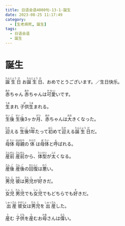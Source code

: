 ```yaml
---
title: 日语会语4000句-13-1-誕生
date: 2023-08-25 11:17:49
category:
  - [生老病死, 誕生]
tags:
  - 日语会语
  - 誕生
---
```


# 誕生

<ruby>誕<rt>たん</rt>生<rt>じょう</rt>日<rt>び</rt></ruby>
<ruby>お<rt></rt>誕<rt>たん</rt>生<rt>じょう</rt>日<rt>び</rt>、おめでとうございます。／生日快乐。</ruby>

<ruby>赤<rt>あか</rt>ちゃん</ruby>
<ruby>赤<rt>あか</rt>ちゃんは<rt></rt>可愛<rt>かわい</rt>いです。</ruby>

<ruby>生<rt>うま</rt>まれ</ruby>
<ruby>子供<rt>が</rt>生<rt>うま</rt>まれる。</ruby>

<ruby>生<rt>せい</rt>後<rt>ご</rt></ruby>
<ruby>生<rt>せい</rt>後<rt>ご</rt>3ヶか<rt></rt>月<rt>げつ</rt>、<rt></rt>赤<rt>あか</rt>ちゃんは<rt></rt>大<rt>おお</rt>きくなった。</ruby>

<ruby>迎<rt>むか</rt>える</ruby>
<ruby>生<rt>せい</rt>後<rt>ご</rt>1<rt></rt>年<rt>ねん</rt>たって<rt></rt>初<rt>はじ</rt>めて<rt></rt>迎<rt>むか</rt>える<rt></rt>誕<rt>たん</rt>生<rt>じょう</rt>日<rt>び</rt>だ。</ruby>

<ruby>母<rt>ぼ</rt>体<rt>たい</rt></ruby>
<ruby>母<rt>はは</rt>親<rt>おや</rt>の<rt></rt>体<rt>からだ</rt>は<rt></rt>母<rt>ぼ</rt>体<rt>たい</rt>と<rt></rt>呼<rt>よ</rt>ばれる。</ruby>

<ruby>産<rt>さん</rt>前<rt>ぜん</rt></ruby>
<ruby>産<rt>さん</rt>前<rt>ぜん</rt>から、<rt></rt>体<rt>たい</rt>型<rt>けい</rt>が<rt></rt>太<rt>ふと</rt>くなる。</ruby>

<ruby>産<rt>さん</rt>後<rt>ご</rt></ruby>
<ruby>産<rt>さん</rt>後<rt>ご</rt>の<rt></rt>回<rt>かい</rt>復<rt>ふく</rt>は<rt></rt>悪<rt>わう</rt>い。</ruby>

<ruby>男<rt>だん</rt>児<rt>じ</rt></ruby>
<ruby>彼<rt>かれ</rt>は<rt></rt>男<rt>だん</rt>児<rt>じ</rt>が<rt></rt>好<rt>す</rt>きだ。</ruby>

<ruby>女<rt>じょ</rt>児<rt>じ</rt></ruby>
<ruby>男<rt>だん</rt>児<rt>じ</rt>でも<rt></rt>女<rt>じょ</rt>児<rt>じ</rt>でもどちらでも<rt></rt>好<rt>す</rt>きだ。</ruby>

<ruby>出<rt>しゅっ</rt>産<rt>さん</rt></ruby>
<ruby>彼<rt>かの</rt>女<rt>じょ</rt>は<rt></rt>男<rt>だん</rt>児<rt>じ</rt>を<rt></rt>出<rt>しゅっ</rt>産<rt>さん</rt>した。</ruby>

<ruby>産<rt>う</rt>む</ruby>
<ruby>子<rt>こ</rt>供<rt>ども</rt>を<rt></rt>産<rt>う</rt>むお<rt></rt>母<rt>かあ</rt>さんは<rt></rt>偉<rt>えら</rt>い。</ruby>

